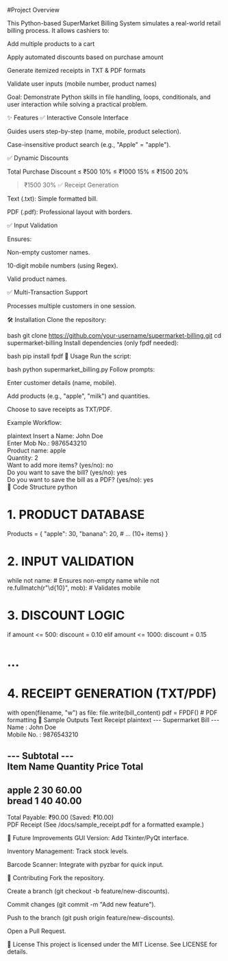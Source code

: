 #Project Overview


This Python-based SuperMarket Billing System simulates a real-world retail billing process. It allows cashiers to:

Add multiple products to a cart

Apply automated discounts based on purchase amount

Generate itemized receipts in TXT & PDF formats

Validate user inputs (mobile number, product names)

Goal: Demonstrate Python skills in file handling, loops, conditionals, and user interaction while solving a practical problem.

✨ Features
✅ Interactive Console Interface

Guides users step-by-step (name, mobile, product selection).

Case-insensitive product search (e.g., "Apple" = "apple").

✅ Dynamic Discounts

Total Purchase	Discount
≤ ₹500	10%
≤ ₹1000	15%
≤ ₹1500	20%
> ₹1500	30%
✅ Receipt Generation

Text (.txt): Simple formatted bill.

PDF (.pdf): Professional layout with borders.

✅ Input Validation

Ensures:

Non-empty customer names.

10-digit mobile numbers (using Regex).

Valid product names.

✅ Multi-Transaction Support

Processes multiple customers in one session.

🛠️ Installation
Clone the repository:

bash
git clone https://github.com/your-username/supermarket-billing.git
cd supermarket-billing
Install dependencies (only fpdf needed):

bash
pip install fpdf
🚀 Usage
Run the script:

bash
python supermarket_billing.py
Follow prompts:

Enter customer details (name, mobile).

Add products (e.g., "apple", "milk") and quantities.

Choose to save receipts as TXT/PDF.

Example Workflow:

plaintext
Insert a Name: John Doe  
Enter Mob No.: 9876543210  
Product name: apple  
Quantity: 2  
Want to add more items? (yes/no): no  
Do you want to save the bill? (yes/no): yes  
Do you want to save the bill as a PDF? (yes/no): yes  
🧩 Code Structure
python
# 1. PRODUCT DATABASE
Products = {
    "apple": 30,
    "banana": 20,
    # ... (10+ items)
}

# 2. INPUT VALIDATION
while not name:  # Ensures non-empty name
while not re.fullmatch(r"\d{10}", mob):  # Validates mobile

# 3. DISCOUNT LOGIC
if amount <= 500: discount = 0.10
elif amount <= 1000: discount = 0.15
# ...

# 4. RECEIPT GENERATION (TXT/PDF)
with open(filename, "w") as file:
    file.write(bill_content)
pdf = FPDF()  # PDF formatting
📸 Sample Outputs
Text Receipt
plaintext
--- Supermarket Bill ---  
Name        : John Doe  
Mobile No.  : 9876543210  

--- Subtotal ---  
Item Name    Quantity  Price  Total  
----------------------------------  
apple        2         30     60.00  
bread        1         40     40.00  
----------------------------------  
Total Payable: ₹90.00 (Saved: ₹10.00)  
PDF Receipt
(See /docs/sample_receipt.pdf for a formatted example.)

🔮 Future Improvements
GUI Version: Add Tkinter/PyQt interface.

Inventory Management: Track stock levels.

Barcode Scanner: Integrate with pyzbar for quick input.

🤝 Contributing
Fork the repository.

Create a branch (git checkout -b feature/new-discounts).

Commit changes (git commit -m "Add new feature").

Push to the branch (git push origin feature/new-discounts).

Open a Pull Request.

📜 License
This project is licensed under the MIT License. See LICENSE for details.

